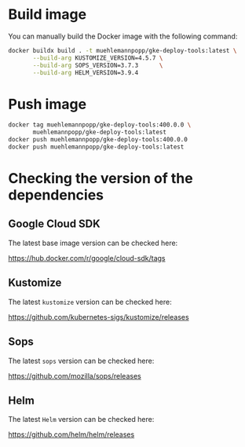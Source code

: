 
# Build image

You can manually build the Docker image with the following command:

```bash
docker buildx build . -t muehlemannpopp/gke-deploy-tools:latest \
       --build-arg KUSTOMIZE_VERSION=4.5.7 \
       --build-arg SOPS_VERSION=3.7.3      \
       --build-arg HELM_VERSION=3.9.4
```

# Push image

```bash
docker tag muehlemannpopp/gke-deploy-tools:400.0.0 \
       muehlemannpopp/gke-deploy-tools:latest
docker push muehlemannpopp/gke-deploy-tools:400.0.0
docker push muehlemannpopp/gke-deploy-tools:latest
```

# Checking the version of the dependencies

## Google Cloud SDK

The latest base image version can be checked here:

<https://hub.docker.com/r/google/cloud-sdk/tags>

## Kustomize

The latest `kustomize` version can be checked here:

<https://github.com/kubernetes-sigs/kustomize/releases>

## Sops

The latest `sops` version can be checked here:

<https://github.com/mozilla/sops/releases>

## Helm

The latest `Helm` version can be checked here:

<https://github.com/helm/helm/releases>
